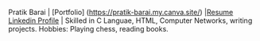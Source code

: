 Pratik Barai | [Portfolio] (https://pratik-barai.my.canva.site/) |[Resume](https://drive.google.com/file/d/1BV4zLC5nyYzIZt4MOvURj2NbFpITCQmL/view?usp=sharing) [Linkedin Profile](https://www.linkedin.com/in/pratik-barai-517437260/) | Skilled in C Languae, HTML, Computer Networks, writing projects. Hobbies: Playing chess, reading books.



